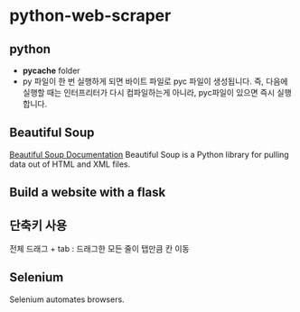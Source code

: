 # python-web-scraper

## python
 -  __pycache__ folder
   - py 파일이 한 번 실행하게 되면 바이트 파일로 pyc 파일이 생성됩니다. 즉, 다음에 실행할 때는 인터프리터가 다시 컴파일하는게 아니라, pyc파일이 있으면 즉시 실행합니다.
   
## Beautiful Soup
[Beautiful Soup Documentation](https://www.crummy.com/software/BeautifulSoup/bs4/doc/)
Beautiful Soup is a Python library for pulling data out of HTML and XML files.

## Build a website with a flask


## 단축키 사용
전체 드래그 + tab : 드래그한 모든 줄이 탭만큼 칸 이동

## Selenium
Selenium automates browsers.